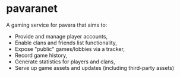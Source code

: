 pavaranet
=========

A gaming service for pavara that aims to:

* Provide and manage player accounts,
* Enable clans and friends list functionality,
* Expose "public" games/lobbies via a tracker,
* Record game history,
* Generate statistics for players and clans,
* Serve up game assets and updates (including third-party assets)
